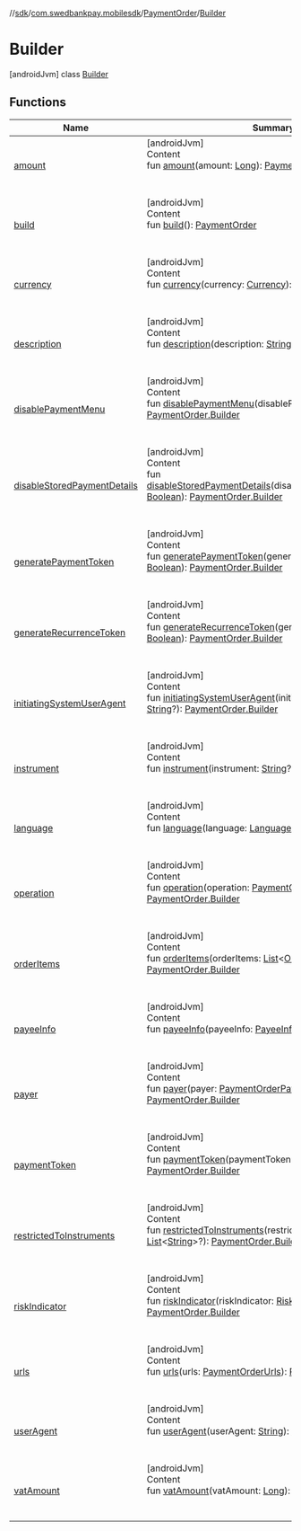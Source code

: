 //[sdk](../../../../index.md)/[com.swedbankpay.mobilesdk](../../index.md)/[PaymentOrder](../index.md)/[Builder](index.md)



# Builder  
 [androidJvm] class [Builder](index.md)   


## Functions  
  
|  Name |  Summary | 
|---|---|
| <a name="com.swedbankpay.mobilesdk/PaymentOrder.Builder/amount/#kotlin.Long/PointingToDeclaration/"></a>[amount](amount.md)| <a name="com.swedbankpay.mobilesdk/PaymentOrder.Builder/amount/#kotlin.Long/PointingToDeclaration/"></a>[androidJvm]  <br>Content  <br>fun [amount](amount.md)(amount: [Long](https://kotlinlang.org/api/latest/jvm/stdlib/kotlin/-long/index.html)): [PaymentOrder.Builder](index.md)  <br><br><br>|
| <a name="com.swedbankpay.mobilesdk/PaymentOrder.Builder/build/#/PointingToDeclaration/"></a>[build](build.md)| <a name="com.swedbankpay.mobilesdk/PaymentOrder.Builder/build/#/PointingToDeclaration/"></a>[androidJvm]  <br>Content  <br>fun [build](build.md)(): [PaymentOrder](../index.md)  <br><br><br>|
| <a name="com.swedbankpay.mobilesdk/PaymentOrder.Builder/currency/#java.util.Currency/PointingToDeclaration/"></a>[currency](currency.md)| <a name="com.swedbankpay.mobilesdk/PaymentOrder.Builder/currency/#java.util.Currency/PointingToDeclaration/"></a>[androidJvm]  <br>Content  <br>fun [currency](currency.md)(currency: [Currency](https://developer.android.com/reference/kotlin/java/util/Currency.html)): [PaymentOrder.Builder](index.md)  <br><br><br>|
| <a name="com.swedbankpay.mobilesdk/PaymentOrder.Builder/description/#kotlin.String/PointingToDeclaration/"></a>[description](description.md)| <a name="com.swedbankpay.mobilesdk/PaymentOrder.Builder/description/#kotlin.String/PointingToDeclaration/"></a>[androidJvm]  <br>Content  <br>fun [description](description.md)(description: [String](https://kotlinlang.org/api/latest/jvm/stdlib/kotlin/-string/index.html)): [PaymentOrder.Builder](index.md)  <br><br><br>|
| <a name="com.swedbankpay.mobilesdk/PaymentOrder.Builder/disablePaymentMenu/#kotlin.Boolean/PointingToDeclaration/"></a>[disablePaymentMenu](disable-payment-menu.md)| <a name="com.swedbankpay.mobilesdk/PaymentOrder.Builder/disablePaymentMenu/#kotlin.Boolean/PointingToDeclaration/"></a>[androidJvm]  <br>Content  <br>fun [disablePaymentMenu](disable-payment-menu.md)(disablePaymentMenu: [Boolean](https://kotlinlang.org/api/latest/jvm/stdlib/kotlin/-boolean/index.html)): [PaymentOrder.Builder](index.md)  <br><br><br>|
| <a name="com.swedbankpay.mobilesdk/PaymentOrder.Builder/disableStoredPaymentDetails/#kotlin.Boolean/PointingToDeclaration/"></a>[disableStoredPaymentDetails](disable-stored-payment-details.md)| <a name="com.swedbankpay.mobilesdk/PaymentOrder.Builder/disableStoredPaymentDetails/#kotlin.Boolean/PointingToDeclaration/"></a>[androidJvm]  <br>Content  <br>fun [disableStoredPaymentDetails](disable-stored-payment-details.md)(disableStoredPaymentDetails: [Boolean](https://kotlinlang.org/api/latest/jvm/stdlib/kotlin/-boolean/index.html)): [PaymentOrder.Builder](index.md)  <br><br><br>|
| <a name="com.swedbankpay.mobilesdk/PaymentOrder.Builder/generatePaymentToken/#kotlin.Boolean/PointingToDeclaration/"></a>[generatePaymentToken](generate-payment-token.md)| <a name="com.swedbankpay.mobilesdk/PaymentOrder.Builder/generatePaymentToken/#kotlin.Boolean/PointingToDeclaration/"></a>[androidJvm]  <br>Content  <br>fun [generatePaymentToken](generate-payment-token.md)(generatePaymentToken: [Boolean](https://kotlinlang.org/api/latest/jvm/stdlib/kotlin/-boolean/index.html)): [PaymentOrder.Builder](index.md)  <br><br><br>|
| <a name="com.swedbankpay.mobilesdk/PaymentOrder.Builder/generateRecurrenceToken/#kotlin.Boolean/PointingToDeclaration/"></a>[generateRecurrenceToken](generate-recurrence-token.md)| <a name="com.swedbankpay.mobilesdk/PaymentOrder.Builder/generateRecurrenceToken/#kotlin.Boolean/PointingToDeclaration/"></a>[androidJvm]  <br>Content  <br>fun [generateRecurrenceToken](generate-recurrence-token.md)(generateRecurrenceToken: [Boolean](https://kotlinlang.org/api/latest/jvm/stdlib/kotlin/-boolean/index.html)): [PaymentOrder.Builder](index.md)  <br><br><br>|
| <a name="com.swedbankpay.mobilesdk/PaymentOrder.Builder/initiatingSystemUserAgent/#kotlin.String?/PointingToDeclaration/"></a>[initiatingSystemUserAgent](initiating-system-user-agent.md)| <a name="com.swedbankpay.mobilesdk/PaymentOrder.Builder/initiatingSystemUserAgent/#kotlin.String?/PointingToDeclaration/"></a>[androidJvm]  <br>Content  <br>fun [initiatingSystemUserAgent](initiating-system-user-agent.md)(initiatingSystemUserAgent: [String](https://kotlinlang.org/api/latest/jvm/stdlib/kotlin/-string/index.html)?): [PaymentOrder.Builder](index.md)  <br><br><br>|
| <a name="com.swedbankpay.mobilesdk/PaymentOrder.Builder/instrument/#kotlin.String?/PointingToDeclaration/"></a>[instrument](instrument.md)| <a name="com.swedbankpay.mobilesdk/PaymentOrder.Builder/instrument/#kotlin.String?/PointingToDeclaration/"></a>[androidJvm]  <br>Content  <br>fun [instrument](instrument.md)(instrument: [String](https://kotlinlang.org/api/latest/jvm/stdlib/kotlin/-string/index.html)?): [PaymentOrder.Builder](index.md)  <br><br><br>|
| <a name="com.swedbankpay.mobilesdk/PaymentOrder.Builder/language/#com.swedbankpay.mobilesdk.Language/PointingToDeclaration/"></a>[language](language.md)| <a name="com.swedbankpay.mobilesdk/PaymentOrder.Builder/language/#com.swedbankpay.mobilesdk.Language/PointingToDeclaration/"></a>[androidJvm]  <br>Content  <br>fun [language](language.md)(language: [Language](../../-language/index.md)): [PaymentOrder.Builder](index.md)  <br><br><br>|
| <a name="com.swedbankpay.mobilesdk/PaymentOrder.Builder/operation/#com.swedbankpay.mobilesdk.PaymentOrderOperation/PointingToDeclaration/"></a>[operation](operation.md)| <a name="com.swedbankpay.mobilesdk/PaymentOrder.Builder/operation/#com.swedbankpay.mobilesdk.PaymentOrderOperation/PointingToDeclaration/"></a>[androidJvm]  <br>Content  <br>fun [operation](operation.md)(operation: [PaymentOrderOperation](../../-payment-order-operation/index.md)): [PaymentOrder.Builder](index.md)  <br><br><br>|
| <a name="com.swedbankpay.mobilesdk/PaymentOrder.Builder/orderItems/#kotlin.collections.List[com.swedbankpay.mobilesdk.OrderItem]?/PointingToDeclaration/"></a>[orderItems](order-items.md)| <a name="com.swedbankpay.mobilesdk/PaymentOrder.Builder/orderItems/#kotlin.collections.List[com.swedbankpay.mobilesdk.OrderItem]?/PointingToDeclaration/"></a>[androidJvm]  <br>Content  <br>fun [orderItems](order-items.md)(orderItems: [List](https://kotlinlang.org/api/latest/jvm/stdlib/kotlin.collections/-list/index.html)<[OrderItem](../../-order-item/index.md)>?): [PaymentOrder.Builder](index.md)  <br><br><br>|
| <a name="com.swedbankpay.mobilesdk/PaymentOrder.Builder/payeeInfo/#com.swedbankpay.mobilesdk.PayeeInfo/PointingToDeclaration/"></a>[payeeInfo](payee-info.md)| <a name="com.swedbankpay.mobilesdk/PaymentOrder.Builder/payeeInfo/#com.swedbankpay.mobilesdk.PayeeInfo/PointingToDeclaration/"></a>[androidJvm]  <br>Content  <br>fun [payeeInfo](payee-info.md)(payeeInfo: [PayeeInfo](../../-payee-info/index.md)): [PaymentOrder.Builder](index.md)  <br><br><br>|
| <a name="com.swedbankpay.mobilesdk/PaymentOrder.Builder/payer/#com.swedbankpay.mobilesdk.PaymentOrderPayer?/PointingToDeclaration/"></a>[payer](payer.md)| <a name="com.swedbankpay.mobilesdk/PaymentOrder.Builder/payer/#com.swedbankpay.mobilesdk.PaymentOrderPayer?/PointingToDeclaration/"></a>[androidJvm]  <br>Content  <br>fun [payer](payer.md)(payer: [PaymentOrderPayer](../../-payment-order-payer/index.md)?): [PaymentOrder.Builder](index.md)  <br><br><br>|
| <a name="com.swedbankpay.mobilesdk/PaymentOrder.Builder/paymentToken/#kotlin.String?/PointingToDeclaration/"></a>[paymentToken](payment-token.md)| <a name="com.swedbankpay.mobilesdk/PaymentOrder.Builder/paymentToken/#kotlin.String?/PointingToDeclaration/"></a>[androidJvm]  <br>Content  <br>fun [paymentToken](payment-token.md)(paymentToken: [String](https://kotlinlang.org/api/latest/jvm/stdlib/kotlin/-string/index.html)?): [PaymentOrder.Builder](index.md)  <br><br><br>|
| <a name="com.swedbankpay.mobilesdk/PaymentOrder.Builder/restrictedToInstruments/#kotlin.collections.List[kotlin.String]?/PointingToDeclaration/"></a>[restrictedToInstruments](restricted-to-instruments.md)| <a name="com.swedbankpay.mobilesdk/PaymentOrder.Builder/restrictedToInstruments/#kotlin.collections.List[kotlin.String]?/PointingToDeclaration/"></a>[androidJvm]  <br>Content  <br>fun [restrictedToInstruments](restricted-to-instruments.md)(restrictedToInstruments: [List](https://kotlinlang.org/api/latest/jvm/stdlib/kotlin.collections/-list/index.html)<[String](https://kotlinlang.org/api/latest/jvm/stdlib/kotlin/-string/index.html)>?): [PaymentOrder.Builder](index.md)  <br><br><br>|
| <a name="com.swedbankpay.mobilesdk/PaymentOrder.Builder/riskIndicator/#com.swedbankpay.mobilesdk.RiskIndicator?/PointingToDeclaration/"></a>[riskIndicator](risk-indicator.md)| <a name="com.swedbankpay.mobilesdk/PaymentOrder.Builder/riskIndicator/#com.swedbankpay.mobilesdk.RiskIndicator?/PointingToDeclaration/"></a>[androidJvm]  <br>Content  <br>fun [riskIndicator](risk-indicator.md)(riskIndicator: [RiskIndicator](../../-risk-indicator/index.md)?): [PaymentOrder.Builder](index.md)  <br><br><br>|
| <a name="com.swedbankpay.mobilesdk/PaymentOrder.Builder/urls/#com.swedbankpay.mobilesdk.PaymentOrderUrls/PointingToDeclaration/"></a>[urls](urls.md)| <a name="com.swedbankpay.mobilesdk/PaymentOrder.Builder/urls/#com.swedbankpay.mobilesdk.PaymentOrderUrls/PointingToDeclaration/"></a>[androidJvm]  <br>Content  <br>fun [urls](urls.md)(urls: [PaymentOrderUrls](../../-payment-order-urls/index.md)): [PaymentOrder.Builder](index.md)  <br><br><br>|
| <a name="com.swedbankpay.mobilesdk/PaymentOrder.Builder/userAgent/#kotlin.String/PointingToDeclaration/"></a>[userAgent](user-agent.md)| <a name="com.swedbankpay.mobilesdk/PaymentOrder.Builder/userAgent/#kotlin.String/PointingToDeclaration/"></a>[androidJvm]  <br>Content  <br>fun [userAgent](user-agent.md)(userAgent: [String](https://kotlinlang.org/api/latest/jvm/stdlib/kotlin/-string/index.html)): [PaymentOrder.Builder](index.md)  <br><br><br>|
| <a name="com.swedbankpay.mobilesdk/PaymentOrder.Builder/vatAmount/#kotlin.Long/PointingToDeclaration/"></a>[vatAmount](vat-amount.md)| <a name="com.swedbankpay.mobilesdk/PaymentOrder.Builder/vatAmount/#kotlin.Long/PointingToDeclaration/"></a>[androidJvm]  <br>Content  <br>fun [vatAmount](vat-amount.md)(vatAmount: [Long](https://kotlinlang.org/api/latest/jvm/stdlib/kotlin/-long/index.html)): [PaymentOrder.Builder](index.md)  <br><br><br>|

